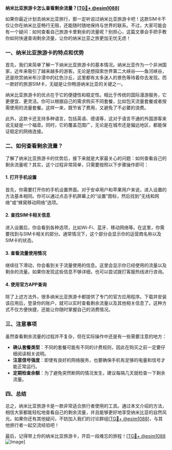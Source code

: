 **纳米比亚旅游卡怎么查看剩余流量？[[TG💪+ @esim1088](https://t.me/s/esim1088)]**

如果你最近计划去纳米比亚旅行，那一定听说过纳米比亚旅游卡吧！这款SIM卡不仅让你在纳米比亚畅行无阻，还能随时随地保持与世界的联系。不过，大家可能会有一个疑问：如何查看自己旅游卡里剩余的流量呢？别担心，这篇文章会手把手教你如何快速查询剩余流量，让你的纳米比亚之旅更加无忧无虑！

### 一、纳米比亚旅游卡的特点和优势

首先，我们来简单了解一下纳米比亚旅游卡的基本情况。纳米比亚作为一个非洲国家，近年来吸引了越来越多的游客。无论是想探索世界第二大峡谷——鱼河峡谷，还是欣赏纳米布沙漠中的红色沙丘，这里都有太多迷人的景色等待着你去发现。而一款好的旅游SIM卡，无疑是让你畅游纳米比亚的关键之一。

纳米比亚旅游卡的优点在于它的便捷性和稳定性。相比于传统的国际漫游服务，它更便宜、更灵活。你可以根据自己的需求购买不同套餐，比如包天流量套餐或者按需使用的流量套餐。这样一来，既节省了费用，又避免了不必要的浪费。

此外，这款卡还支持多种语言，包括英语、德语等，这对于语言不通的外国游客来说无疑是一个福音。同时，它的覆盖范围广，无论是在城市还是偏远地区，都能保证稳定的网络连接。

### 二、如何查看剩余流量？

了解了纳米比亚旅游卡的优势后，接下来就是大家最关心的问题：如何查看自己的剩余流量呢？其实，这个过程非常简单，只需要按照以下步骤操作即可：

#### 1. 打开手机设置

首先，你需要打开你的手机设置界面。对于安卓用户和苹果用户来说，进入设置的方法基本相同。你可以通过点击手机屏幕上的“设置”图标，然后找到“无线和网络”或“蜂窝移动网络”选项。

#### 2. 查找SIM卡相关信息

进入设置后，你会看到各种选项，比如Wi-Fi、蓝牙、移动网络等。在这里，你需要找到与SIM卡相关的部分。通常情况下，这个部分会显示你的运营商名称以及SIM卡的状态。

#### 3. 查看流量使用情况

继续往下滑动，你会看到关于流量使用的信息。这里会显示你已经使用的流量以及剩余的流量。如果你发现这些信息不够详细，也可以尝试拨打客服热线进行咨询。

#### 4. 使用官方APP查询

除了上述方法外，很多纳米比亚旅游卡都提供了专门的官方应用程序。下载并安装该应用后，登录你的账户，就可以实时查看剩余流量以及其他相关信息了。这种方式不仅方便快捷，还能让你随时掌握自己的消费情况。

### 三、注意事项

虽然查看剩余流量的过程并不复杂，但在实际操作中还是有一些需要注意的地方：

- **确认套餐类型**：不同的套餐可能有不同的计费规则，因此在购买之前一定要仔细阅读相关说明。
- **注意信号强度**：即使有良好的网络服务，也要确保手机有足够的电量和信号才能正常运行。
- **定期检查余额**：为了避免突然断网的情况发生，建议每隔几天就检查一下剩余流量。

### 四、总结

总之，纳米比亚旅游卡是一款非常适合旅行者使用的工具。通过本文介绍的方法，相信大家都能轻松地查看自己的剩余流量，并且能够更好地享受纳米比亚的自然风光。如果你还有其他疑问，不妨加入我们的讨论群组[[TG💪+ @esim1088](https://t.me/s/esim1088)]，与其他旅行者一起交流经验吧！

最后，记得带上你的纳米比亚旅游卡，开启一段难忘的旅程！[[TG💪+ @esim1088](https://t.me/s/esim1088) ![Image](https://i.postimg.cc/4NQfJmqS/Snipaste-2025-05-13-00-14-12.png)]